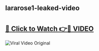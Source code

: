 ## lararose1-leaked-video 

# <h2><a href="http://freeplayer.one?title=lararose1-leaked-video&ref=21J">🔗 Click to Watch 👉🔴 VIDEO</a></h2>

<a href="http://freeplayer.one?title=lararose1-leaked-video&ref=21J" rel="nofollow" data-target="animated-image.originalLink"><img src="https://i.ibb.co.com/xMMVF88/686577567.gif" alt="Viral Video Original" style="max-width: 100%; display: inline-block;" data-target="animated-image.originalImage"></a>

